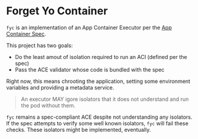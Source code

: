 # Forget Yo Container

`fyc` is an implementation of an App Container Executor per the [App Container Spec](https://github.com/appc/spec#app-container).

This project has two goals:

 - Do the least amout of isolation required to run an ACI (defined per the spec)
 - Pass the ACE validator whose code is bundled with the spec

Right now, this means chrooting the application, setting some environment variables and providing a metadata service.

> An executor MAY igore isolators that it does not understand and run the pod without them.

`fyc` remains a spec-compliant ACE despite not understanding any isolators. If the spec attempts to verify some well known isolators, `fyc` will fail these checks. These isolators might be implemented, eventually.
